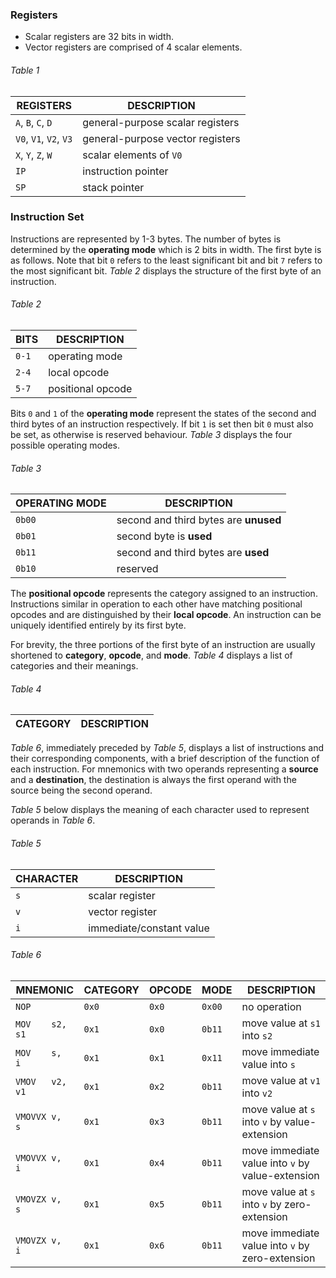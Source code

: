 ### Registers

* Scalar registers are 32 bits in width.
* Vector registers are comprised of 4 scalar elements.

###### *Table 1*
| REGISTERS              | DESCRIPTION                      |
| ---------------------- | -------------------------------- |
| `A`, `B`, `C`, `D`     | general-purpose scalar registers |
| `V0`, `V1`, `V2`, `V3` | general-purpose vector registers |
| `X`, `Y`, `Z`, `W`     | scalar elements of `V0`          |
| `IP`                   | instruction pointer              |
| `SP`                   | stack pointer                    |

### Instruction Set

Instructions are represented by 1-3 bytes. The number of bytes is determined by the **operating mode** which is 2 bits in width. The first byte is as follows. Note that bit `0` refers to the least significant bit and bit `7` refers to the most significant bit. *Table 2* displays the structure of the first byte of an instruction.

###### *Table 2*
| BITS  | DESCRIPTION       |
| ----- | ----------------- |
| `0-1` | operating mode    |
| `2-4` | local opcode      |
| `5-7` | positional opcode |

Bits `0` and `1` of the **operating mode** represent the states of the second and third bytes of an instruction respectively. If bit `1` is set then bit `0` must also be set, as otherwise is reserved behaviour. *Table 3* displays the four possible operating modes.

###### *Table 3*
| OPERATING MODE | DESCRIPTION                           |
| -------------- | ------------------------------------- |
| `0b00`         | second and third bytes are **unused** |
| `0b01`         | second byte is **used**               |
| `0b11`         | second and third bytes are **used**   |
| `0b10`         | reserved                              |

The **positional opcode** represents the category assigned to an instruction. Instructions similar in operation to each other have matching positional opcodes and are distinguished by their **local opcode**. An instruction can be uniquely identified entirely by its first byte.

For brevity, the three portions of the first byte of an instruction are usually shortened to **category**, **opcode**, and **mode**. *Table 4* displays a list of categories and their meanings.

###### *Table 4*
| CATEGORY | DESCRIPTION |
| -------- | ----------- |

*Table 6*, immediately preceded by *Table 5*, displays a list of instructions and their corresponding components, with a brief description of the function of each instruction. For mnemonics with two operands representing a **source** and a **destination**, the destination is always the first operand with the source being the second operand.

*Table 5* below displays the meaning of each character used to represent operands in *Table 6*.

###### *Table 5*
| CHARACTER | DESCRIPTION              |
| --------- | ------------------------ |
| `s`       | scalar register          |
| `v`       | vector register          |
| `i`       | immediate/constant value |

###### *Table 6*
| MNEMONIC        | CATEGORY | OPCODE | MODE   | DESCRIPTION                                      |
| --------------- | -------- | ------ | ------ | ------------------------------------------------ |
| `NOP`           | `0x0`    | `0x0`  | `0x00` | no operation                                     |
| `MOV    s2, s1` | `0x1`    | `0x0`  | `0b11` | move value at `s1` into `s2`                     |
| `MOV    s,  i`  | `0x1`    | `0x1`  | `0x11` | move immediate value into `s`                    |
| `VMOV   v2, v1` | `0x1`    | `0x2`  | `0b11` | move value at `v1` into `v2`                     |
| `VMOVVX v,  s`  | `0x1`    | `0x3`  | `0b11` | move value at `s` into `v` by value-extension    |
| `VMOVVX v,  i`  | `0x1`    | `0x4`  | `0b11` | move immediate value into `v` by value-extension |
| `VMOVZX v,  s`  | `0x1`    | `0x5`  | `0b11` | move value at `s` into `v` by zero-extension     |
| `VMOVZX v,  i`  | `0x1`    | `0x6`  | `0b11` | move immediate value into `v` by zero-extension  |
